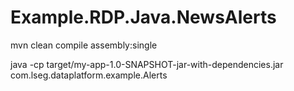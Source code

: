 # Example.RDP.Java.NewsAlerts
mvn clean compile assembly:single 

java -cp target/my-app-1.0-SNAPSHOT-jar-with-dependencies.jar com.lseg.dataplatform.example.Alerts
